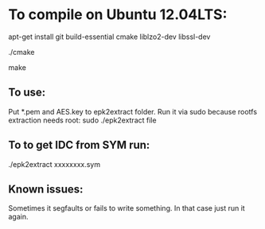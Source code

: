 To compile on Ubuntu 12.04LTS:
==============================

apt-get install git build-essential cmake liblzo2-dev libssl-dev

./cmake

make

## To use:
Put *.pem and AES.key to epk2extract folder.
Run it via sudo because rootfs extraction needs root:
sudo ./epk2extract file

## To to get IDC from SYM run:
./epk2extract xxxxxxxx.sym

## Known issues:
Sometimes it segfaults or fails to write something. In that case just run it again.
